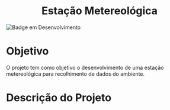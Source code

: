 <h1 align="center"> Estação Metereológica </h1>

![Badge em Desenvolvimento](http://img.shields.io/static/v1?label=STATUS&message=EM%20DESENVOLVIMENTO&color=GREEN&style=for-the-badge)
# Objetivo
  O projeto tem como objetivo o desenvolvimento de uma estação metereológica para recolhimento de dados do ambiente. 
  
# Descrição do Projeto
  

